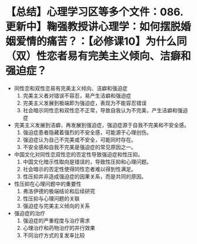 # 【总结】心理学习区等多个文件：086.更新中】鞠强教授讲心理学：如何摆脱婚姻爱情的痛苦？：【必修课10】为什么同（双）性恋者易有完美主义倾向、洁癖和强迫症？

-   同性恋和双性恋易有完美主义倾向、洁癖和强迫症
    1.  完美主义者对错误不容忍，易产生洁癖和强迫症
    2.  完美主义发展到极端即为强迫症，表现为不能容忍错误
    3.  社会暗示同性恋和双性恋不正常，导致自我认为不完美，产生洁癖和强迫症
-   完美主义发展到洁癖，再发展到强迫症，强迫症源于自我不完美和不安全感。
    1.  强迫症患者隐藏着强烈的不安全感，可能源于心理创伤。
    2.  强迫症认为自己不完美或不安全，可能同时存在。
    3.  不安全感和自我不完美是强迫症的常见原因之一。
-   中国文化对同性恋双性恋的否定性导致强迫症和性压抑。
    1.  中国文化暗示性取向是错误的，导致性压抑和心理问题。
    2.  社会暗示的否定性使得同性恋者难以得到性满足。
    3.  性压抑并非造成强迫症的因果关系，而是共同的原因。
-   性压抑在心理问题中的重要性
    1.  弗洛伊德的极端结论和后续研究
    2.  性压抑与心理问题的关联
    3.  强迫症与完美主义倾向的关系
-   强迫症的治疗
    1.  强迫症的严重程度与治疗需求
    2.  心理治疗和药物治疗的并行效果
    3.  不同治疗方式的复发率比较